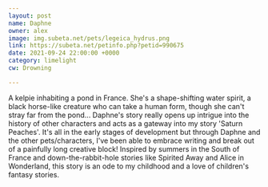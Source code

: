 ```yaml
---
layout: post
name: Daphne
owner: alex
image: img.subeta.net/pets/legeica_hydrus.png
link: https://subeta.net/petinfo.php?petid=990675
date: 2021-09-24 22:00:00 +0000
category: limelight
cw: Drowning

---
```

A kelpie inhabiting a pond in France. She's a shape-shifting water spirit, a black horse-like creature who can take a human form, though she can't stray far from the pond... Daphne's story really opens up intrigue into the history of other characters and acts as a gateway into my story 'Saturn Peaches'. It's all in the early stages of development but through Daphne and the other pets/characters, I've been able to embrace writing and break out of a painfully long creative block! Inspired by summers in the South of France and down-the-rabbit-hole stories like Spirited Away and Alice in Wonderland, this story is an ode to my childhood and a love of children's fantasy stories.